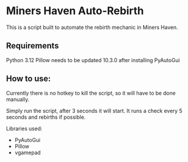 # Miners Haven Auto-Rebirth

This is a script built to automate the rebirth mechanic in Miners Haven. 

## Requirements
Python 3.12
Pillow needs to be updated 10.3.0 after installing PyAutoGui

## How to use:
Currently there is no hotkey to kill the script, so it will have to be done manually.

Simply run the script, after 3 seconds it will start. It runs a check every 5 seconds and rebirths if possible.

Libraries used:
- PyAutoGui
- Pillow
- vgamepad